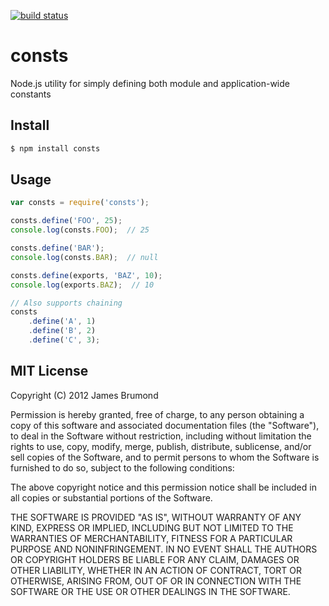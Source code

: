 [![build status](https://secure.travis-ci.org/SportZing/node-consts.png)](http://travis-ci.org/SportZing/node-consts)
# consts

Node.js utility for simply defining both module and application-wide constants

## Install

```bash
$ npm install consts
```

## Usage

```javascript
var consts = require('consts');

consts.define('FOO', 25);
console.log(consts.FOO);  // 25

consts.define('BAR');
console.log(consts.BAR);  // null

consts.define(exports, 'BAZ', 10);
console.log(exports.BAZ);  // 10

// Also supports chaining
consts
	.define('A', 1)
	.define('B', 2)
	.define('C', 3);
```

## MIT License

Copyright (C) 2012 James Brumond

Permission is hereby granted, free of charge, to any person obtaining a copy of this software and associated documentation files (the "Software"), to deal in the Software without restriction, including without limitation the rights to use, copy, modify, merge, publish, distribute, sublicense, and/or sell copies of the Software, and to permit persons to whom the Software is furnished to do so, subject to the following conditions:

The above copyright notice and this permission notice shall be included in all copies or substantial portions of the Software.

THE SOFTWARE IS PROVIDED "AS IS", WITHOUT WARRANTY OF ANY KIND, EXPRESS OR IMPLIED, INCLUDING BUT NOT LIMITED TO THE WARRANTIES OF MERCHANTABILITY, FITNESS FOR A PARTICULAR PURPOSE AND NONINFRINGEMENT. IN NO EVENT SHALL THE AUTHORS OR COPYRIGHT HOLDERS BE LIABLE FOR ANY CLAIM, DAMAGES OR OTHER LIABILITY, WHETHER IN AN ACTION OF CONTRACT, TORT OR OTHERWISE, ARISING FROM, OUT OF OR IN CONNECTION WITH THE SOFTWARE OR THE USE OR OTHER DEALINGS IN THE SOFTWARE.

